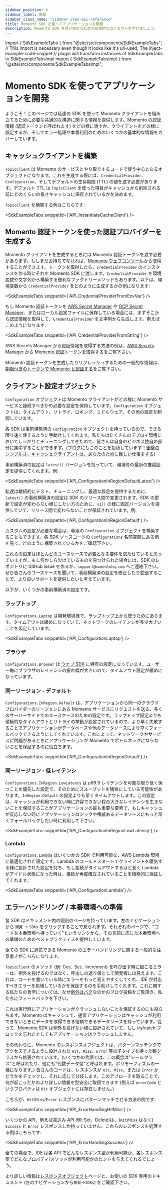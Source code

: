 ```yaml
---
sidebar_position: 4
sidebar_label: 開発
sidebar_class_name: "sidebar-item-api-reference"
title: Momento SDK を使ってアプリケーションを開発
description: Momento SDK を使い始めるための基本的なコンセプトを学びましょう。
---
```


import { SdkExampleTabs } from "@site/src/components/SdkExampleTabs";
// This import is necessary even though it looks like it's un-used; The inject-example-code-snippet
// plugin will transform instances of SdkExampleTabs to SdkExampleTabsImpl
import { SdkExampleTabsImpl } from "@site/src/components/SdkExampleTabsImpl";

# Momento SDK を使ってアプリケーションを開発

ようこそ！このページでは私達の SDK を使って Momento クライアントを組み立てるために必要な共通的な構造に関する情報を提供します。Momento の認証情報 (認証トークンと呼ばれます) をどの様に渡すか、クライアントをどの様に設定するか、そしてエラー処理や本番利用のためのいくつかの基本的な情報をカバーしています。

## キャッシュクライアントを構築

`TopicClient` は Momento のサービスとやり取りするコードで使う中心となるオブジェクトになります。これを生成する際には、`CredentialProvider`、`Configuration`、そしてデフォルトの生存期間 (TTL) の値を渡す必要があります。デフォルト TTL は `TopicClient` を使った項目がキャッシュから削除される前にどのくらいの長さキャッシュに保存されているかを決めます。

`TopicClient` を構築する例はこちらです:

<SdkExampleTabs snippetId={'API_InstantiateCacheClient'} />

## Momento 認証トークンを使った認証プロバイダーを生成する

Momento クライアントを生成するときには Momento 認証トークンを渡す必要があります。もしまだお持ちでなければ、[Momento ウェブコンソール](https://console.gomomento.com/)から取得することができます。トークンを取得したら、`CredentialProvider` のインスタンスを作る時にそれを Momento SDK に渡します。`CredentialProvider` を環境変数や文字列から構築する便利なファクトリーメソッドもあります。以下は、環境変数から `CredentialProvider` をどのように生成するかの例になります:

<SdkExampleTabs snippetId={'API_CredentialProviderFromEnvVar'} />

もし Momento 認証トークンを [AWS Secret Manager](https://aws.amazon.com/secrets-manager/) や [GCP Secret Manager](https://cloud.google.com/secret-manager)、またはローカル設定ファイルに保存している場合には、まずそこから認証情報を取得して、`CredentialProvider` を文字列から生成します。例えばこのようになります:

<SdkExampleTabs snippetId={'API_CredentialProviderFromString'} />

AWS Secrets Manager から認証情報を取得する方法の例は、[AWS Secrets Manager から Momento 認証トークンを取得する](./integrations/aws-secrets-manager.md)をご覧下さい。

Momento 認証トークンを生成したりリフレッシュするための一般的な情報は、[期限付きのトークンで Momento と認証する](./authentication/index.mdx)をご覧下さい。

## クライアント設定オブジェクト

`Configuration` オブジェクトは Momento クライアントがどの様に Momento サービスと接続すべきかの必要な設定を保持しています。`Configuration` オブジェクトは、タイムアウト、リトライ、ロギング、ミドルウェア、その他の設定を制御しています。

各 SDK は事前構築済の `Configuration` オブジェクトを持っているので、できる限り速く使えるように手助けしてくれます。私たちはたくさんのデプロイ環境においてしっかりとチューニングしてきたので、皆さんは自身のビジネス独自の部分に集中することができます。(ブログにもこのことを投稿しています！[衝撃のシンプルさ。キャッシュクライアントは、あなたのために難しい仕事をする](https://www.gomomento.com/blog/shockingly-simple-cache-clients-that-do-the-hard-work-for-you))

事前構築済の設定は `latest()` バージョンを持っていて、環境毎の最新の推奨設定を提供してくれます。例:

<SdkExampleTabs snippetId={'API_ConfigurationInRegionDefaultLatest'} />

私達は継続的にテスト、チューニングし、最適な設定を提供するために、`latest()` の事前構築済の設定は SDK のリリース間で変更されます。SDK の更新で設定が変わらない様にしたい方のために、`v1()` の様に固定バージョンを提供していて、リリース間で変わらないことが保証されています。例:

<SdkExampleTabs snippetId={'API_ConfigurationInRegionDefault'} />

カスタムの設定が必要な場合は、専用の `Configuration` オブジェクトを構築することもできます。各 SDK ソースコードの `Configurations` 名前空間にある例を見て、どのように構築されているかをご確認下さい。

これらの設定はほとんどのユースケースで必要となる要件を満たせていると思っていますが、もし何かしら欠けているものを見つけられた場合には、SDK のレポジトリに GitHub issue を作るか、`support@momentohq.com` へご連絡下さい。ぜひ皆さんのユースケースを聞いて、事前構築済の設定を修正したり拡張することで、より良いサポートを提供したいと考えています。

以下が、いくつかの事前構築済の設定です。

### ラップトップ

`Configurations.Laptop` は開発環境様で、ラップトップ上から使うためにあります。タイムアウトは緩めになっていて、ネットワークのレイテンシが多少大きいことを仮定しています。

<SdkExampleTabs snippetId={'API_ConfigurationLaptop'} />

### ブラウザ

`Configurations.Browser` は [ウェブ SDK](./sdks/web/index.md) に特有の設定になっています。ユーザー毎にブラウザのレイテンシの振れ幅が大きいので、タイムアウト設定が緩めになっています。

### 同一リージョン - デフォルト

`Configurations.InRegion.Default` は、アプリケーションから同一のクラウドプロバイダーのリージョンにある Momento サービスにリクエストを送る、多くのサーバーサイドでのユースケースのための設定です。ラップトップ設定よりも積極的なタイムアウトとリトライの挙動が設定されているので、より早く失敗することでアプリケーションがデータベースや他のデータソースにより早くフォールバックできるようにしてくれています。これによって、ネットワークやサービスに問題があるときにアプリケーションが Momento でボトルネックにならないことを保証するのに役立ちます。

<SdkExampleTabs snippetId={'API_ConfigurationInRegionDefault'} />

### 同一リージョン - 低レイテンシ

`Configurations.InRegion.LowLatency` は p99.9 レイテンシを可能な限り低く保つことを優先した設定で、そのためにスループットを犠牲にしている可能性があります。`InRegion.Default` の設定よりも早くタイムアウトします。この設定は、キャッシュが利用できない時に許容できない程の大きなレイテンシを生まないことを保証することがアプリケーションの最も重要な要素で、もしキャッシュが反応しない時にアプリケーションロジックや権威あるデータソースにもっと早くフォールバックしたい時に利用して下さい。

<SdkExampleTabs snippetId={'API_ConfigurationInRegionLowLatency'} />

### Lambda

`Configurations.Lambda` はいくつかの SDK で利用可能な、AWS Lambda 環境に最適化された設定です。Lambda のコールドスタートでクライアントを暖気する様に設計された設定を持ち、もし接続がタイムアウトするほど長く Lambda がアイドル状態になった時は、接続が再度確立されていることを積極的に保証してくれます。

<SdkExampleTabs snippetId={'API_ConfigurationLambda'} />

## エラーハンドリング / 本番環境への準備

各 SDK はドキュメント内の個別のページを持っています。左のナビゲーションから `開発` -> `SDKs` をクリックすることで見られます。それぞれのページで、"コードを本番環境へ持っていく"というリンクから、その言語に応じた本番環境への準備のためのベストプラクティスを提供しています。

全ての SDK に適応できる Momento のエラーハンドリングに関する一般的な注意書きがこちらになります。

`TopicClient` のメソッド (例: Get、Set、Increment) を呼び出す時に起こるエラーは、例外を投げるのではなく、呼出しの返り値として開発者には見えます。これは、コードを書いている時にエラーをもっと見えやすくしてくれ、IDE が対応すべきエラーを処理しているかを保証するのを手助けしてくれます。これに関する私たちの哲学については、なぜ[例外はバグ](https://www.gomomento.com/blog/exceptions-are-bugs)なのかのブログ投稿をご覧頂き、私たちにフィードバックを下さい。

これは実行時にアプリケーションがクラッシュしないことを保証するのにも役立ちます。Momento はキャッシュで、通常アプリケーションはキャッシュが利用できないときにデータを取得できる信頼できるデータソースを持っています。従って、Momento SDK は例外を投げない様に設計されていて、もし try/catch ブロックを忘れたとしてもアプリケーションはクラッシュしません。

その代わりに、Momento のレスポンスオブジェクトは、パターンマッチングでアクセスできるように設計された `Hit`、`Miss`、`Error` 等の子タイプを持った親クラスから拡張されています。(いくつかの言語では、この概念は"シールクラス"と呼ばれたり、他にも"代数データ型"と呼ばれます。ポリモーフィズムの一種になります。) 皆さんのコードは、レスポンスが `Hit`、`Miss`、または `Error` かどうかをチェックし、それに応じて分岐します。このアプローチを取ることで、何が起こったかのより詳しい情報を型安全に取得できます (例えば `errorCode` というプロパティは `Hit` オブジェクトには存在しません。)

こちらが、`Hit`/`Miss`/`Error` レスポンスにパターンマッチさせる方法の例です:

<SdkExampleTabs snippetId={'API_ErrorHandlingHitMiss'} />

いくつかの API、例えば書込み API (例: Set、Delete)は、(`Hit`/`Miss` はなく) `Success` と `Error` レスポンスしか持っていません。これらのレスポンスを処理する例はこちらです:

<SdkExampleTabs snippetId={'API_ErrorHandlingSuccess'} />

全ての場合で、IDE は各 API でどんなレスポンス型が利用可能か、各レスポンス型でどんなプロパティ/メソッドが利用可能かのヒントを与えてくれるでしょう。

より詳しい情報は[レスポンスオブジェクト](./develop/api-reference/response-objects)ページと、お使いの SDK 専用のドキュメント (左のナビゲーションから`開発`->`SDKs`) をご確認下さい。
